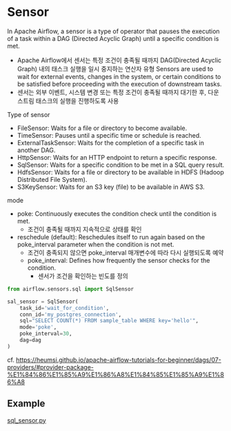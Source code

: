 
# Sensor

In Apache Airflow, a sensor is a type of operator that pauses the execution of a task within a DAG (Directed Acyclic Graph) until a specific condition is met.   
- Apache Airflow에서 센서는 특정 조건이 충족될 때까지 DAG(Directed Acyclic Graph) 내의 태스크 실행을 일시 중지하는 연산자 유형
Sensors are used to wait for external events, changes in the system, or certain conditions to be satisfied before proceeding with the execution of downstream tasks.
- 센서는 외부 이벤트, 시스템 변경 또는 특정 조건이 충족될 때까지 대기한 후, 다운스트림 태스크의 실행을 진행하도록 사용

Type of sensor
- FileSensor: Waits for a file or directory to become available.
- TimeSensor: Pauses until a specific time or schedule is reached.
- ExternalTaskSensor: Waits for the completion of a specific task in another DAG.
- HttpSensor: Waits for an HTTP endpoint to return a specific response.
- SqlSensor: Waits for a specific condition to be met in a SQL query result.
- HdfsSensor: Waits for a file or directory to be available in HDFS (Hadoop Distributed File System).
- S3KeySensor: Waits for an S3 key (file) to be available in AWS S3.

mode
- poke: Continuously executes the condition check until the condition is met.
  - 조건이 충족될 때까지 지속적으로 상태를 확인
- reschedule (default): Reschedules itself to run again based on the poke_interval parameter when the condition is not met.
  - 조건이 충족되지 않으면 poke_interval 매개변수에 따라 다시 실행되도록 예약
  - poke_interval: Defines how frequently the sensor checks for the condition.
    - 센서가 조건을 확인하는 빈도를 정의

```python
from airflow.sensors.sql import SqlSensor

sal_sensor = SqlSensor(
    task_id='wait_for_condition',
    conn_id='my_postgres_connection',
    sql="SELECT COUNT(*) FROM sample_table WHERE key='hello'",
    mode='poke',
    poke_interval=30,
    dag=dag
)
```

cf. https://heumsi.github.io/apache-airflow-tutorials-for-beginner/dags/07-providers/#provider-package-%E1%84%86%E1%85%A9%E1%86%A8%E1%84%85%E1%85%A9%E1%86%A8

## Example

[sql_sensor.py](../install/on-premise/airflow/dags/sql_sensor.py)
